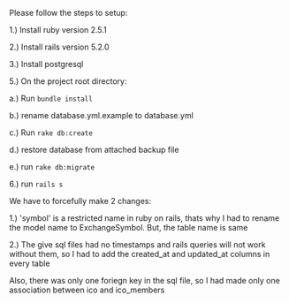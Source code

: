 Please follow the steps to setup:

1.) Install ruby version 2.5.1

2.) Install rails version 5.2.0

3.) Install postgresql

5.) On the project root directory:

  a.) Run `bundle install`

  b.) rename database.yml.example to database.yml

  c.) Run `rake db:create`

  d.) restore database from attached backup file

  e.) run `rake db:migrate`

6.) run `rails s`


We have to forcefully make 2 changes:

1.) 'symbol' is a restricted name in ruby on rails, thats why I had to rename the model name to ExchangeSymbol. But, the table name is same

2.) The give sql files had no timestamps and rails queries will not work without them, so I had to add the created_at and updated_at columns in every table


Also, there was only one foriegn key in the sql file, so I had made only one association between ico and ico_members

